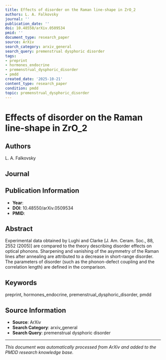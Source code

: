 ```yaml
---
title: Effects of disorder on the Raman line-shape in ZrO_2
authors: L. A. Falkovsky
journal: ''
publication_date: ''
doi: 10.48550/arXiv.0509534
pmid: ''
document_type: research_paper
source: ArXiv
search_category: arxiv_general
search_query: premenstrual dysphoric disorder
tags:
- preprint
- hormones_endocrine
- premenstrual_dysphoric_disorder
- pmdd
created_date: '2025-10-21'
content_type: research_paper
condition: pmdd
topic: premenstrual_dysphoric_disorder
---
```


# Effects of disorder on the Raman line-shape in ZrO_2

## Authors
L. A. Falkovsky

## Journal


## Publication Information
- **Year**: 
- **DOI**: 10.48550/arXiv.0509534
- **PMID**: 

## Abstract
Experimental data obtained by Lughi and Clarke [J. Am. Ceram. Soc., 88, 2552 (2005)] are compared to the theory describing disorder effects on optical phonons. Sharpening and vanishing of the asymmetry of the Raman lines after annealing are attributed to a decrease in short-range disorder. The parameters of disorder (such as the phonon-defect coupling and the correlation length) are defined in the comparison.

## Keywords
preprint, hormones_endocrine, premenstrual_dysphoric_disorder, pmdd

## Source Information
- **Source**: ArXiv
- **Search Category**: arxiv_general
- **Search Query**: premenstrual dysphoric disorder

---
*This document was automatically processed from ArXiv and added to the PMDD research knowledge base.*
